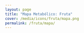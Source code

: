 ```yaml
---
layout: page
title: "Mapa Metabólico: Fruta"
cover: /media/icons/fruta/mapa.png
permalink: /fruta/mapa/
---
```

